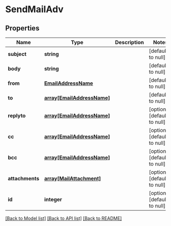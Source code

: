 # SendMailAdv

## Properties
Name | Type | Description | Notes
------------ | ------------- | ------------- | -------------
**subject** | **string** |  | [default to null]
**body** | **string** |  | [default to null]
**from** | [**EmailAddressName**](EmailAddressName.md) |  | [default to null]
**to** | [**array[EmailAddressName]**](EmailAddressName.md) |  | [default to null]
**replyto** | [**array[EmailAddressName]**](EmailAddressName.md) |  | [optional] [default to null]
**cc** | [**array[EmailAddressName]**](EmailAddressName.md) |  | [optional] [default to null]
**bcc** | [**array[EmailAddressName]**](EmailAddressName.md) |  | [optional] [default to null]
**attachments** | [**array[MailAttachment]**](MailAttachment.md) |  | [optional] [default to null]
**id** | **integer** |  | [optional] [default to null]

[[Back to Model list]](../README.md#documentation-for-models) [[Back to API list]](../README.md#documentation-for-api-endpoints) [[Back to README]](../README.md)


